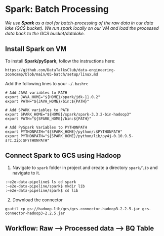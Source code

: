 # Spark: Batch Processing

*We use **Spark** as a tool for batch-processing of the raw data in our data lake (GCS bucket). We run spark locally on our VM and load the processed data back to the GCS bucket/datalake.*

## Install Spark on VM

To install **Spark/pySpark**, follow the instructions here: 

```
https://github.com/DataTalksClub/data-engineering-zoomcamp/blob/main/05-batch/setup/linux.md
```

Add the following lines to your `~/.bashrc`

```vim
# Add JAVA variables to PATH
export JAVA_HOME="${HOME}/spark/jdk-11.0.2"
export PATH="${JAVA_HOME}/bin:${PATH}"

# Add SPARK variables to PATH
export SPARK_HOME="${HOME}/spark/spark-3.3.2-bin-hadoop3"
export PATH="${SPARK_HOME}/bin:${PATH}"

# Add PySpark Variables to PYTHONPATH
export PYTHONPATH="${SPARK_HOME}/python/:$PYTHONPATH"
export PYTHONPATH="${SPARK_HOME}/python/lib/py4j-0.10.9.5-src.zip:$PYTHONPATH"
```

## Connect Spark to GCS using Hadoop

1. Navigate to `spark` folder in project and create a directory `spark/lib` and navigate to it.

```
:~e2e-data-pipeline$ ls cd spark
:~e2e-data-pipeline/spark$ mkdir lib
:~e2e-data-pipeline/spark$ cd lib
```

2. Download the connector

```
gsutil cp gs://hadoop-lib/gcs/gcs-connector-hadoop3-2.2.5.jar gcs-connector-hadoop3-2.2.5.jar
```

## Workflow: Raw --> Processed data --> BQ Table